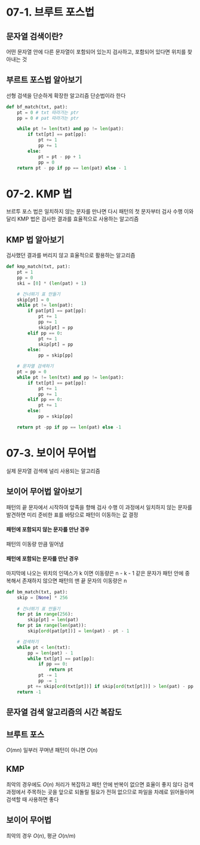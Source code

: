 # 07-1. 브루트 포스법 
## 문자열 검색이란?
어떤 문자열 안에 다른 문자열이 포함되어 있는지 검사하고, 포함되어 있다면 위치를 찾아내는 것 
## 부르트 포스법 알아보기 
선형 검색을 단순하게 확장한 알고리즘 
단순법이라 한다 

```python
def bf_match(txt, pat):
	pt = 0 # txt 따라가는 ptr
	pp = 0 # pat 따라가는 ptr 

	while pt != len(txt) and pp != len(pat):
		if txt[pt] == pat[pp]:
			pt += 1
			pp += 1
		else:
			pt = pt - pp + 1
			pp = 0
	return pt - pp if pp == len(pat) else - 1
```

# 07-2. KMP 법
브르투 포스 법은 일치하지 않는 문자를 만나면 다시 패턴의 첫 문자부터 검사 수행 
이와 달리 KMP 법은 검사한 결과를 효율적으로 사용하는 알고리즘 
## KMP 법 알아보기 
검사했던 결과를 버리지 않고 효율적으로 활용하는 알고리즘 
```python
def kmp_match(txt, pat):
	pt = 1
	pp = 0
	ski = [0] * (len(pat) + 1)

	# 건너뛰기 표 만들기 
	skip[pt] = 0
	while pt != len(pat):
		if pat[pt] == pat[pp]:
			pt += 1
			pp += 1
			skip[pt] = pp
		elif pp == 0:
			pt += 1
			skip[pt] = pp
		else:
			pp = skip[pp]

	# 문자열 검색하기 
	pt = pp = 0
	while pt != len(txt) and pp != len(pat):
		if txt[pt] == pat[pp]:
			pt += 1
			pp += 1
		elif pp == 0:
			pt += 1
		else:
			pp = skip[pp]

	return pt -pp if pp == len(pat) else -1 
```

# 07-3. 보이어 무어법 
실제 문자열 검색에 널리 사용되는 알고리즘 
## 보이어 무어법 알아보기 
패턴의 끝 문자에서 시작하여 앞족을 향해 검사 수행 
이 과정에서 일치하지 않는 문자를 발견하면 미리 준비한 표를 바탕으로 패턴이 이동하는 값 결정 
#### 패턴에 포함되지 않는 문자를 만난 경우 
패턴의 이동량 만큼 밀어냄 
#### 패턴에 포함되는 문자를 만난 경우 
마지막에 나오는 위치의 인덱스가 k 이면 이동량은 n - k - 1
같은 문자가 패턴 안에 중복해서 존재하지 않으면 패턴의 맨 끝 문자의 이동량은 n
```python
def bm_match(txt, pat):
	skip = [None] * 256
	
	# 건너뛰기 표 만들기 
	for pt in range(256):
		skip[pt] = len(pat)
	for pt in range(len(pat)):
		skip[ord(pat[pt])] = len(pat) - pt - 1

	# 검색하기 
	while pt < len(txt):
		pp = len(pat) - 1
		while txt[pt] == pat[pp]:
			if pp == 0:
				return pt
			pt -= 1
			pp -= 1
		pt += skip[ord(txt[pt])] if skip[ord(txt[pt])] > len(pat) - pp else len(pat) - pp
	return -1
```

## 문자열 검색 알고리즘의 시간 복잡도 
## 브루트 포스
$O(mn)$
일부러 꾸며낸 패턴이 아니면 $O(n)$
## KMP
최악의 경우에도 $O(n)$
처리가 복잡하고 패턴 안에 반복이 없으면 효율이 좋지 않다 
검색 과정에서 주목하는 곳을 앞으로 되돌릴 필요가 전혀 없으므로 파일을 차례로 읽어들이며 검색할 때 사용하면 좋다 
## 보이어 무어법 
최악의 경우 $O(n)$, 평균 $O(n /m)$
